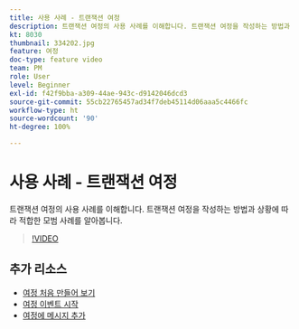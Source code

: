 ```yaml
---
title: 사용 사례 - 트랜잭션 여정
description: 트랜잭션 여정의 사용 사례를 이해합니다. 트랜잭션 여정을 작성하는 방법과 상황에 따라 적합한 모범 사례를 알아봅니다.
kt: 8030
thumbnail: 334202.jpg
feature: 여정
doc-type: feature video
team: PM
role: User
level: Beginner
exl-id: f42f9bba-a309-44ae-943c-d9142046dcd3
source-git-commit: 55cb22765457ad34f7deb45114d06aaa5c4466fc
workflow-type: ht
source-wordcount: '90'
ht-degree: 100%

---
```


# 사용 사례 - 트랜잭션 여정

트랜잭션 여정의 사용 사례를 이해합니다. 트랜잭션 여정을 작성하는 방법과 상황에 따라 적합한 모범 사례를 알아봅니다.

>[!VIDEO](https://video.tv.adobe.com/v/334202?quality=12)

## 추가 리소스

* [여정 처음 만들어 보기](https://experienceleague.adobe.com/docs/journey-optimizer/using/orchestrate-journeys/create-journey/journey-gs.html?lang=ko)
* [여정 이벤트 시작](https://experienceleague.adobe.com/docs/journey-optimizer/using/orchestrate-journeys/about-journey-building/about-journey-activities.html?lang=ko)
* [여정에 메시지 추가](https://experienceleague.adobe.com/docs/journey-optimizer/using/orchestrate-journeys/about-journey-building/journeys-message.html?lang=ko)
